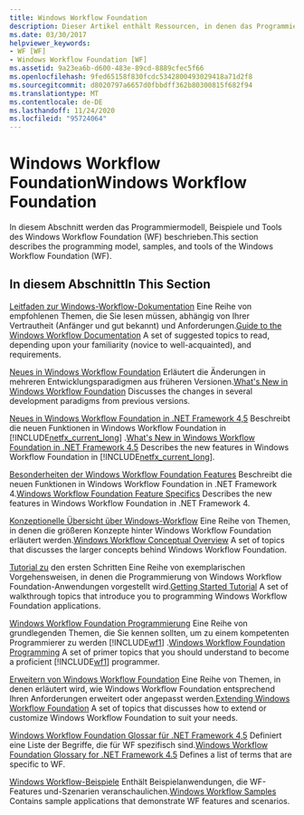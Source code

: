 ```yaml
---
title: Windows Workflow Foundation
description: Dieser Artikel enthält Ressourcen, in denen das Programmiermodell, die Beispiele und die Tools der Windows Workflow Foundation beschrieben werden.
ms.date: 03/30/2017
helpviewer_keywords:
- WF [WF]
- Windows Workflow Foundation [WF]
ms.assetid: 9a23ea6b-d600-483e-89cd-8889cfec5f66
ms.openlocfilehash: 9fed65158f830fcdc5342800493029418a71d2f8
ms.sourcegitcommit: d8020797a6657d0fbbdff362b80300815f682f94
ms.translationtype: MT
ms.contentlocale: de-DE
ms.lasthandoff: 11/24/2020
ms.locfileid: "95724064"
---
```

# <a name="windows-workflow-foundation"></a><span data-ttu-id="1c10c-103">Windows Workflow Foundation</span><span class="sxs-lookup"><span data-stu-id="1c10c-103">Windows Workflow Foundation</span></span>
<span data-ttu-id="1c10c-104">In diesem Abschnitt werden das Programmiermodell, Beispiele und Tools des Windows Workflow Foundation (WF) beschrieben.</span><span class="sxs-lookup"><span data-stu-id="1c10c-104">This section describes the programming model, samples, and tools of the Windows Workflow Foundation (WF).</span></span>

## <a name="in-this-section"></a><span data-ttu-id="1c10c-105">In diesem Abschnitt</span><span class="sxs-lookup"><span data-stu-id="1c10c-105">In This Section</span></span>
 <span data-ttu-id="1c10c-106">[Leitfaden zur Windows-Workflow-Dokumentation](guide-to-the-documentation.md) Eine Reihe von empfohlenen Themen, die Sie lesen müssen, abhängig von Ihrer Vertrautheit (Anfänger und gut bekannt) und Anforderungen.</span><span class="sxs-lookup"><span data-stu-id="1c10c-106">[Guide to the Windows Workflow Documentation](guide-to-the-documentation.md) A set of suggested topics to read, depending upon your familiarity (novice to well-acquainted), and requirements.</span></span>

 <span data-ttu-id="1c10c-107">[Neues in Windows Workflow Foundation](whats-new.md) Erläutert die Änderungen in mehreren Entwicklungsparadigmen aus früheren Versionen.</span><span class="sxs-lookup"><span data-stu-id="1c10c-107">[What's New in Windows Workflow Foundation](whats-new.md) Discusses the changes in several development paradigms from previous versions.</span></span>

 <span data-ttu-id="1c10c-108">[Neues in Windows Workflow Foundation in .NET Framework 4,5](whats-new-in-wf-in-dotnet.md) Beschreibt die neuen Funktionen in Windows Workflow Foundation in [!INCLUDE[netfx_current_long](../../../includes/netfx-current-long-md.md)] .</span><span class="sxs-lookup"><span data-stu-id="1c10c-108">[What's New in Windows Workflow Foundation in .NET Framework 4.5](whats-new-in-wf-in-dotnet.md) Describes the new features in Windows Workflow Foundation in [!INCLUDE[netfx_current_long](../../../includes/netfx-current-long-md.md)].</span></span>

 <span data-ttu-id="1c10c-109">[Besonderheiten der Windows Workflow Foundation Features](feature-specifics.md) Beschreibt die neuen Funktionen in Windows Workflow Foundation in .NET Framework 4.</span><span class="sxs-lookup"><span data-stu-id="1c10c-109">[Windows Workflow Foundation Feature Specifics](feature-specifics.md) Describes the new features in Windows Workflow Foundation in .NET Framework 4.</span></span>

 <span data-ttu-id="1c10c-110">[Konzeptionelle Übersicht über Windows-Workflow](conceptual-overview.md) Eine Reihe von Themen, in denen die größeren Konzepte hinter Windows Workflow Foundation erläutert werden.</span><span class="sxs-lookup"><span data-stu-id="1c10c-110">[Windows Workflow Conceptual Overview](conceptual-overview.md) A set of topics that discusses the larger concepts behind Windows Workflow Foundation.</span></span>

 <span data-ttu-id="1c10c-111">[Tutorial zu](getting-started-tutorial.md) den ersten Schritten Eine Reihe von exemplarischen Vorgehensweisen, in denen die Programmierung von Windows Workflow Foundation-Anwendungen vorgestellt wird.</span><span class="sxs-lookup"><span data-stu-id="1c10c-111">[Getting Started Tutorial](getting-started-tutorial.md) A set of walkthrough topics that introduce you to programming Windows Workflow Foundation applications.</span></span>

 <span data-ttu-id="1c10c-112">[Windows Workflow Foundation Programmierung](programming.md) Eine Reihe von grundlegenden Themen, die Sie kennen sollten, um zu einem kompetenten Programmierer zu werden [!INCLUDE[wf1](../../../includes/wf1-md.md)] .</span><span class="sxs-lookup"><span data-stu-id="1c10c-112">[Windows Workflow Foundation Programming](programming.md) A set of primer topics that you should understand to become a proficient [!INCLUDE[wf1](../../../includes/wf1-md.md)] programmer.</span></span>

 <span data-ttu-id="1c10c-113">[Erweitern von Windows Workflow Foundation](extend.md) Eine Reihe von Themen, in denen erläutert wird, wie Windows Workflow Foundation entsprechend Ihren Anforderungen erweitert oder angepasst werden.</span><span class="sxs-lookup"><span data-stu-id="1c10c-113">[Extending Windows Workflow Foundation](extend.md) A set of topics that discusses how to extend or customize Windows Workflow Foundation to suit your needs.</span></span>

 <span data-ttu-id="1c10c-114">[Windows Workflow Foundation Glossar für .NET Framework 4,5](glossary.md) Definiert eine Liste der Begriffe, die für WF spezifisch sind.</span><span class="sxs-lookup"><span data-stu-id="1c10c-114">[Windows Workflow Foundation Glossary for .NET Framework 4.5](glossary.md) Defines a list of terms that are specific to WF.</span></span>

 <span data-ttu-id="1c10c-115">[Windows Workflow-Beispiele](./samples/index.md) Enthält Beispielanwendungen, die WF-Features und-Szenarien veranschaulichen.</span><span class="sxs-lookup"><span data-stu-id="1c10c-115">[Windows Workflow Samples](./samples/index.md) Contains sample applications that demonstrate WF features and scenarios.</span></span>
